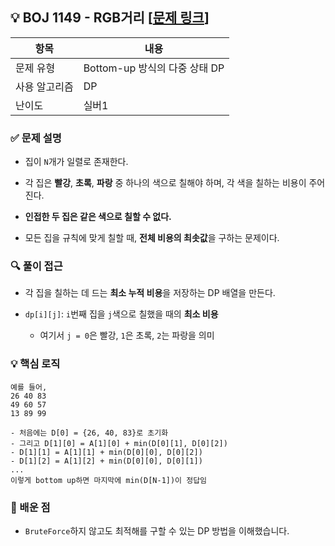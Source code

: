 ## 💡 BOJ 1149 - RGB거리 [[문제 링크](https://www.acmicpc.net/problem/1149)]

| 항목 | 내용 |
|------|------|
| 문제 유형 | Bottom-up 방식의 다중 상태 DP |
| 사용 알고리즘 | DP |
| 난이도 | 실버1 |

### ✅ 문제 설명
- 집이 `N`개가 일렬로 존재한다.

- 각 집은 **빨강**, **초록**, **파랑** 중 하나의 색으로 칠해야 하며, 각 색을 칠하는 비용이 주어진다.

- **인접한 두 집은 같은 색으로 칠할 수 없다.**

- 모든 집을 규칙에 맞게 칠할 때, **전체 비용의 최솟값**을 구하는 문제이다.

### 🔍 풀이 접근
- 각 집을 칠하는 데 드는 **최소 누적 비용**을 저장하는 DP 배열을 만든다.

- `dp[i][j]`: `i`번째 집을 `j`색으로 칠했을 때의 **최소 비용**

    - 여기서 `j = 0`은 빨강, `1`은 초록, `2`는 파랑을 의미

### 💡 핵심 로직
```
예를 들어,
26 40 83
49 60 57
13 89 99

- 처음에는 D[0] = {26, 40, 83}로 초기화
- 그리고 D[1][0] = A[1][0] + min(D[0][1], D[0][2])
- D[1][1] = A[1][1] + min(D[0][0], D[0][2])
- D[1][2] = A[1][2] + min(D[0][0], D[0][1])
...
이렇게 bottom up하면 마지막에 min(D[N-1])이 정답임
```

### 📌 배운 점
- `BruteForce`하지 않고도 최적해를 구할 수 있는 DP 방법을 이해했습니다.